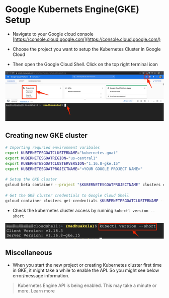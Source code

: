 # Google Kubernets Engine(GKE) Setup

* Navigate to your Google cloud console [https://console.cloud.google.com](https://console.cloud.google.com/)

* Choose the project you want to setup the Kubernetes Cluster in Google Cloud

* Then open the Google Cloud Shell. Click on the top right terminal icon

![](images/gke-cloudshell.jpg)

## Creating new GKE cluster

```bash
# Importing requried environment varibales
export KUBERNETESGOATCLUSTERNAME="kubernetes-goat"
export KUBERNETESGOATREGION="us-central1"
export KUBERNETESGOATCLUSTERVERSION="1.16.8-gke.15"
export KUBERNETESGOATPROJECTNAME="<YOUR GOOGLE PROJECT NAME>"

# Setup the GKE cluster
gcloud beta container --project "$KUBERNETESGOATPROJECTNAME" clusters create "$KUBERNETESGOATCLUSTERNAME" --zone "$KUBERNETESGOATREGION-a" --no-enable-basic-auth --cluster-version "$KUBERNETESGOATCLUSTERVERSION" --machine-type "n1-standard-1" --image-type "UBUNTU" --disk-type "pd-standard" --disk-size "50" --metadata disable-legacy-endpoints=true,GOAT_KEY="azhzLWdvYXQtNmJlNGRkMWI3ZmE4NGUzNzA0ODllZGQ2NDA0MWQ2MTk=" --scopes "https://www.googleapis.com/auth/devstorage.read_only","https://www.googleapis.com/auth/logging.write","https://www.googleapis.com/auth/monitoring","https://www.googleapis.com/auth/servicecontrol","https://www.googleapis.com/auth/service.management.readonly","https://www.googleapis.com/auth/trace.append" --preemptible --num-nodes "2" --enable-stackdriver-kubernetes --enable-ip-alias --network "projects/$KUBERNETESGOATPROJECTNAME/global/networks/default" --subnetwork "projects/$KUBERNETESGOATPROJECTNAME/regions/$KUBERNETESGOATREGION/subnetworks/default" --default-max-pods-per-node "110" --enable-autoscaling --min-nodes "1" --max-nodes "5" --no-enable-master-authorized-networks --addons HorizontalPodAutoscaling,HttpLoadBalancing --no-enable-autoupgrade --no-enable-autorepair --maintenance-window "03:00"

# Get the GKE cluster credentials to Google Cloud Shell
gcloud container clusters get-credentials $KUBERNETESGOATCLUSTERNAME --zone $KUBERNETESGOATREGION-a --project $KUBERNETESGOATPROJECTNAME
```

* Check the kubernetes cluster access by running `kubectl version --short`

![](images/kubectl-version-check.jpg)

## Miscellaneous

* When you start the new project or creating Kubernetes cluster first time in GKE, it might take a while to enable the API. So you might see below error/message information.

> Kubernetes Engine API is being enabled. This may take a minute or more. Learn more 
